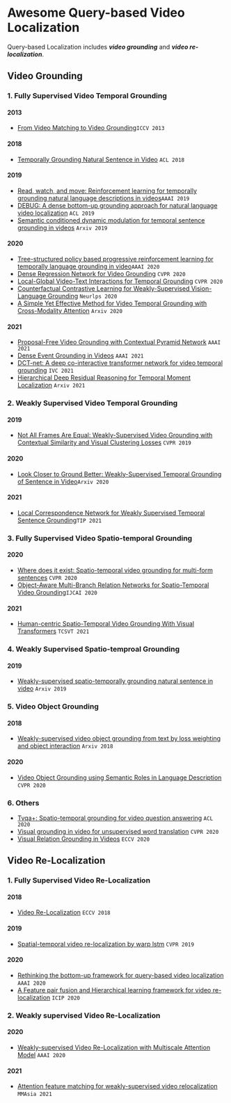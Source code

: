 # Awesome Query-based Video Localization

Query-based Localization includes ***video grounding*** and ***video re-localization***.

## Video Grounding
### 1. Fully Supervised Video Temporal Grounding
#### 2013
- [From Video Matching to Video Grounding](https://www.cv-foundation.org/openaccess/content_iccv_workshops_2013/W20/papers/Evangelidis_From_Video_Matching_2013_ICCV_paper.pdf)`ICCV 2013`
#### 2018
- [Temporally Grounding Natural Sentence in Video](https://www.aclweb.org/anthology/D18-1015.pdf) `ACL 2018`

#### 2019
- [Read, watch, and move: Reinforcement learning for temporally grounding natural language descriptions in videos](https://ojs.aaai.org/index.php/AAAI/article/download/4854/4727)`AAAI 2019`
- [DEBUG: A dense bottom-up grounding approach for natural language video localization](https://www.aclweb.org/anthology/D19-1518.pdf) `ACL 2019`
- [Semantic conditioned dynamic modulation for temporal sentence grounding in videos](https://arxiv.org/pdf/1910.14303) `Arxiv 2019`

#### 2020
- [Tree-structured policy based progressive reinforcement learning for temporally language grounding in video](https://ojs.aaai.org/index.php/AAAI/article/download/6924/6778)`AAAI 2020`
- [Dense Regression Network for Video Grounding](https://openaccess.thecvf.com/content_CVPR_2020/papers/Zeng_Dense_Regression_Network_for_Video_Grounding_CVPR_2020_paper.pdf) `CVPR 2020`
- [Local-Global Video-Text Interactions for Temporal Grounding](http://openaccess.thecvf.com/content_CVPR_2020/papers/Mun_Local-Global_Video-Text_Interactions_for_Temporal_Grounding_CVPR_2020_paper.pdf) `CVPR 2020`
- [Counterfactual Contrastive Learning for Weakly-Supervised Vision-Language Grounding](https://proceedings.neurips.cc/paper_files/paper/2020/hash/d27b95cac4c27feb850aaa4070cc4675-Abstract.html) `Neurlps 2020`
- [A Simple Yet Effective Method for Video Temporal Grounding with Cross-Modality Attention](https://arxiv.org/pdf/2009.11232) `Arxiv 2020`

#### 2021
- [Proposal-Free Video Grounding with Contextual Pyramid Network](https://www.aaai.org/AAAI21Papers/AAAI-9134.LiK.pdf) `AAAI 2021`
- [Dense Event Grounding in Videos](hhttp://www.muyadong.com/paper/3254_PeijunB.pdf) `AAAI 2021`
- [DCT-net: A deep co-interactive transformer network for video temporal grounding](https://www.sciencedirect.com/science/article/abs/pii/S0262885621000883) `IVC 2021`
- [Hierarchical Deep Residual Reasoning for Temporal Moment Localization](https://arxiv.org/abs/2111.00417) `Arxiv 2021`
### 2. Weakly Supervised Video Temporal Grounding
#### 2019
- [Not All Frames Are Equal: Weakly-Supervised Video Grounding with Contextual Similarity and Visual Clustering Losses](http://openaccess.thecvf.com/content_CVPR_2019/papers/Shi_Not_All_Frames_Are_Equal_Weakly-Supervised_Video_Grounding_With_Contextual_CVPR_2019_paper.pdf) `CVPR 2019`


#### 2020
- [Look Closer to Ground Better: Weakly-Supervised Temporal Grounding of Sentence in Video](https://arxiv.org/pdf/2001.09308.pdf)`Arxiv 2020`

#### 2021
- [Local Correspondence Network for Weakly Supervised Temporal Sentence Grounding](https://ieeexplore.ieee.org/abstract/document/9356448/)`TIP 2021`

### 3. Fully Supervised Video Spatio-temporal Grounding
#### 2020
- [Where does it exist: Spatio-temporal video grounding for multi-form sentences](http://openaccess.thecvf.com/content_CVPR_2020/papers/Zhang_Where_Does_It_Exist_Spatio-Temporal_Video_Grounding_for_Multi-Form_Sentences_CVPR_2020_paper.pdf) `CVPR 2020`
- [Object-Aware Multi-Branch Relation Networks for Spatio-Temporal Video Grounding]()`IJCAI 2020`

#### 2021
- [Human-centric Spatio-Temporal Video Grounding With Visual Transformers](https://ieeexplore.ieee.org/abstract/document/9446308) `TCSVT 2021`


###  4. Weakly Supervised Spatio-temproal Grounding
#### 2019
- [Weakly-supervised spatio-temporally grounding natural sentence in video](https://arxiv.org/pdf/1906.02549) `Arxiv 2019`

### 5. Video Object Grounding
#### 2018
- [Weakly-supervised video object grounding from text by loss weighting and object interaction](https://arxiv.org/pdf/1805.02834.pdf) `Arxiv 2018`

#### 2020
- [Video Object Grounding using Semantic Roles in Language Description](https://openaccess.thecvf.com/content_CVPR_2020/papers/Sadhu_Video_Object_Grounding_Using_Semantic_Roles_in_Language_Description_CVPR_2020_paper.pdf) `CVPR 2020`

### 6. Others
- [Tvqa+: Spatio-temporal grounding for video question answering](https://arxiv.org/pdf/1904.11574) `ACL 2020`
- [Visual grounding in video for unsupervised word translation](http://openaccess.thecvf.com/content_CVPR_2020/papers/Sigurdsson_Visual_Grounding_in_Video_for_Unsupervised_Word_Translation_CVPR_2020_paper.pdf) `CVPR 2020`
- [Visual Relation Grounding in Videos](https://arxiv.org/pdf/2007.08814) `ECCV 2020`
## Video Re-Localization

### 1. Fully Supervised Video Re-Localization

#### 2018

- [Video Re-Localization](https://openaccess.thecvf.com/content_ECCV_2018/papers/Yang_Feng_Video_Re-localization_via_ECCV_2018_paper.pdf)	`ECCV 2018`

#### 2019

- [Spatial-temporal video re-localization by warp lstm](https://openaccess.thecvf.com/content_CVPR_2019/papers/Feng_Spatio-Temporal_Video_Re-Localization_by_Warp_LSTM_CVPR_2019_paper.pdf) `CVPR 2019`

#### 2020

- [Rethinking the bottom-up framework for query-based video localization](https://ojs.aaai.org/index.php/AAAI/article/download/6627/6481)	`AAAI 2020`
- [A Feature pair fusion and Hierarchical learning framework for video re-localization](https://ieeexplore.ieee.org/abstract/document/9190869)	`ICIP 2020`

### 2. Weakly supervised Video Re-Localization

#### 2020

- [Weakly-supervised Video Re-Localization with Multiscale Attention Model](https://ojs.aaai.org/index.php/AAAI/article/view/6763/6617) 	`AAAI 2020`

#### 2021

- [Attention feature matching for weakly-supervised video relocalization](https://dl.acm.org/doi/abs/10.1145/3444685.3446317)	`MMAsia 2021`

